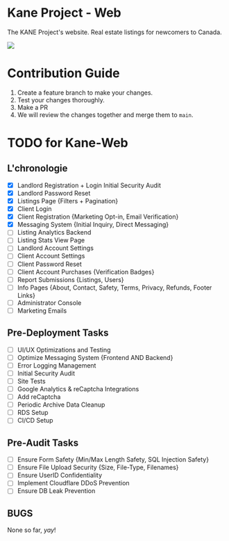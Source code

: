 # Kane Project - Web

The KANE Project's website. Real estate listings for newcomers to Canada.

<img src="https://progress-bar.dev/65/?title=Progress">

# Contribution Guide

1. Create a feature branch to make your changes.
2. Test your changes thoroughly.
3. Make a PR
4. We will review the changes together and merge them to `main`.

# TODO for Kane-Web

## L'chronologie

- [x] Landlord Registration + Login Initial Security Audit
- [x] Landlord Password Reset
- [x] Listings Page {Filters + Pagination}
- [x] Client Login
- [x] Client Registration {Marketing Opt-in, Email Verification}
- [x] Messaging System {Initial Inquiry, Direct Messaging}
- [ ] Listing Analytics Backend
- [ ] Listing Stats View Page
- [ ] Landlord Account Settings
- [ ] Client Account Settings
- [ ] Client Password Reset
- [ ] Client Account Purchases {Verification Badges}
- [ ] Report Submissions {Listings, Users}
- [ ] Info Pages {About, Contact, Safety, Terms, Privacy, Refunds, Footer Links}
- [ ] Administrator Console
- [ ] Marketing Emails

## Pre-Deployment Tasks

- [ ] UI/UX Optimizations and Testing
- [ ] Optimize Messaging System {Frontend AND Backend}
- [ ] Error Logging Management
- [ ] Initial Security Audit
- [ ] Site Tests
- [ ] Google Analytics & reCaptcha Integrations
- [ ] Add reCaptcha
- [ ] Periodic Archive Data Cleanup
- [ ] RDS Setup
- [ ] CI/CD Setup

## Pre-Audit Tasks

- [ ] Ensure Form Safety {Min/Max Length Safety, SQL Injection Safety}
- [ ] Ensure File Upload Security {Size, File-Type, Filenames}
- [ ] Ensure UserID Confidentiality
- [ ] Implement Cloudflare DDoS Prevention
- [ ] Ensure DB Leak Prevention

## BUGS

None so far, *yay*!